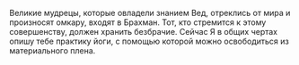 Великие мудрецы, которые овладели знанием Вед, отреклись от мира и произносят омкару, входят в Брахман. Тот, кто стремится к этому совершенству, должен хранить безбрачие. Сейчас Я в общих чертах опишу тебе практику йоги, с помощью которой можно освободиться из материального плена.
